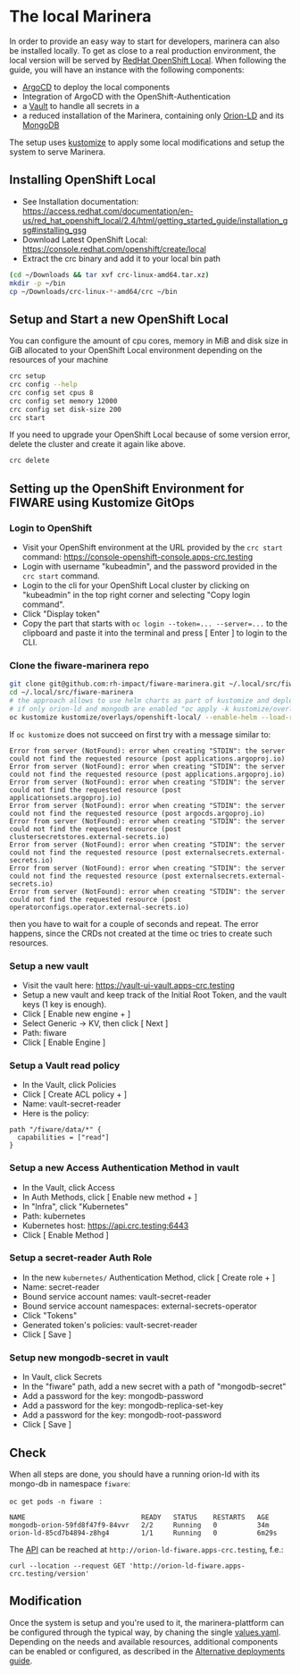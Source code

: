 # The local Marinera

In order to provide an easy way to start for developers, marinera can also be installed locally. To get as close to a real production environment, the local version will be served by [RedHat OpenShift Local](https://developers.redhat.com/products/openshift-local/overview). When following the guide, you will have an instance with the following components:

- [ArgoCD](https://argo-cd.readthedocs.io/en/stable/) to deploy the local components
- Integration of ArgoCD with the OpenShift-Authentication
- a [Vault](https://www.vaultproject.io/) to handle all secrets in a 
- a reduced installation of the Marinera, containing only [Orion-LD](https://github.com/FIWARE/context.Orion-LD) and its [MongoDB](https://www.mongodb.com/)

The setup uses [kustomize](https://kustomize.io/) to apply some local modifications and setup the system to serve Marinera.


## Installing OpenShift Local

- See Installation documentation: https://access.redhat.com/documentation/en-us/red_hat_openshift_local/2.4/html/getting_started_guide/installation_gsg#installing_gsg
- Download Latest OpenShift Local: https://console.redhat.com/openshift/create/local
- Extract the crc binary and add it to your local bin path

```bash
(cd ~/Downloads && tar xvf crc-linux-amd64.tar.xz)
mkdir -p ~/bin
cp ~/Downloads/crc-linux-*-amd64/crc ~/bin
```

## Setup and Start a new  OpenShift Local

You can configure the amount of cpu cores, memory in MiB and disk size in GiB allocated to your OpenShift Local environment depending on the resources of your machine

```bash
crc setup
crc config --help
crc config set cpus 8
crc config set memory 12000
crc config set disk-size 200
crc start
```

If you need to upgrade your OpenShift Local because of some version error, delete the cluster and create it again like above. 

```bash
crc delete
```

## Setting up the OpenShift Environment for FIWARE using Kustomize GitOps

### Login to OpenShift

- Visit your OpenShift environment at the URL provided by the `crc start` command: https://console-openshift-console.apps-crc.testing
- Login with username "kubeadmin", and the password provided in the `crc start` command. 
- Login to the cli for your OpenShift Local cluster by clicking on "kubeadmin" in the top right corner and selecting "Copy login command". 
- Click "Display token"
- Copy the part that starts with `oc login --token=... --server=...` to the clipboard and paste it into the terminal and press [ Enter ] to login to the CLI. 

### Clone the fiware-marinera repo

```bash
git clone git@github.com:rh-impact/fiware-marinera.git ~/.local/src/fiware-marinera
cd ~/.local/src/fiware-marinera
# the approach allows to use helm charts as part of kustomize and deploy the full marinera
# if only orion-ld and mongodb are enabled "oc apply -k kustomize/overlays/openshift-local/" is sufficient
oc kustomize kustomize/overlays/openshift-local/ --enable-helm --load-restrictor=LoadRestrictionsNone | oc apply -f -
```

If ```oc kustomize``` does not succeed on first try with a message similar to:

```
Error from server (NotFound): error when creating "STDIN": the server could not find the requested resource (post applications.argoproj.io)
Error from server (NotFound): error when creating "STDIN": the server could not find the requested resource (post applications.argoproj.io)
Error from server (NotFound): error when creating "STDIN": the server could not find the requested resource (post applicationsets.argoproj.io)
Error from server (NotFound): error when creating "STDIN": the server could not find the requested resource (post argocds.argoproj.io)
Error from server (NotFound): error when creating "STDIN": the server could not find the requested resource (post clustersecretstores.external-secrets.io)
Error from server (NotFound): error when creating "STDIN": the server could not find the requested resource (post externalsecrets.external-secrets.io)
Error from server (NotFound): error when creating "STDIN": the server could not find the requested resource (post externalsecrets.external-secrets.io)
Error from server (NotFound): error when creating "STDIN": the server could not find the requested resource (post operatorconfigs.operator.external-secrets.io)
```
then you have to wait for a couple of seconds and repeat. The error happens, since the CRDs not created at the time oc tries to create such resources. 

### Setup a new vault

- Visit the vault here: https://vault-ui-vault.apps-crc.testing
- Setup a new vault and keep track of the Initial Root Token, and the vault keys (1 key is enough). 
- Click [ Enable new engine + ]
- Select Generic -> KV, then click [ Next ]
- Path: fiware
- Click [ Enable Engine ]

### Setup a Vault read policy

- In the Vault, click Policies
- Click [ Create ACL policy + ]
- Name: vault-secret-reader
- Here is the policy: 

```
path "/fiware/data/*" {
  capabilities = ["read"]
}
```

### Setup a new Access Authentication Method in vault

- In the Vault, click Access
- In Auth Methods, click [ Enable new method + ]
- In "Infra", click "Kubernetes"
- Path: kubernetes
- Kubernetes host: https://api.crc.testing:6443
- Click [ Enable Method ]

### Setup a secret-reader Auth Role

- In the new `kubernetes/` Authentication Method, click [ Create role + ]
- Name: secret-reader
- Bound service account names: vault-secret-reader
- Bound service account namespaces: external-secrets-operator
- Click "Tokens"
- Generated token's policies: vault-secret-reader
- Click [ Save ]

### Setup new mongodb-secret in vault

- In Vault, click Secrets
- In the "fiware" path, add a new secret with a path of "mongodb-secret"
- Add a password for the key: mongodb-password
- Add a password for the key: mongodb-replica-set-key
- Add a password for the key: mongodb-root-password
- Click [ Save ]


## Check

When all steps are done, you should have a running orion-ld with its mongo-db in namespace ```fiware```:

```oc get pods -n fiware ``` :

```
NAME                             READY   STATUS    RESTARTS   AGE
mongodb-orion-59fd8f47f9-84vvr   2/2     Running   0          34m
orion-ld-85cd7b4894-z8hg4        1/1     Running   0          6m29s
```

The [API](https://www.etsi.org/deliver/etsi_gs/CIM/001_099/009/01.06.01_60/gs_cim009v010601p.pdf) can be reached at ```http://orion-ld-fiware.apps-crc.testing```,
f.e.:
```shell
curl --location --request GET 'http://orion-ld-fiware.apps-crc.testing/version'
```

## Modification

Once the system is setup and you're used to it, the marinera-plattform can be configured through the typical way, by chaning the single [values.yaml](../clusters/in-cluster/marinera/values.yaml). Depending on the needs and available resources, additional components can be enabled or configured, as described in the [Alternative deployments guide](ALT_DEPLOYMENTS.md).